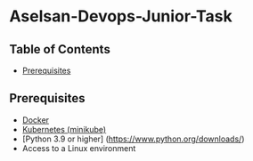 # Aselsan-Devops-Junior-Task
## Table of Contents
- [Prerequisites](#prerequisites)

## Prerequisites
- [Docker](https://docs.docker.com/engine/install/)
- [Kubernetes (minikube)](https://kubernetes.io/docs/setup/)
- [Python 3.9 or higher] (https://www.python.org/downloads/)
- Access to a Linux environment
  
